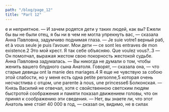 ```yaml
---
path: "/blog/page_12"
title: "Part 12"
---
```


е и неприятное.
— И зачем родятся дети у таких людей, как вы? Ежели бы вы не были отец, я бы ни в чем не могла упрекнуть вас, — сказала Анна Павловна, задумчиво поднимая глаза.
— Je suie votre1 верный раб, et à vous seule je puis l’avouer. Мои дети — ce sont les entraves de mon existence.2 Это мой крест. Я так себе объясняю. Que voulez vous?..3 — Он помолчал, выражая жестом свою покорность жестокой судьбе.
Анна Павловна задумалась.
— Вы никогда не думали о том, чтобы женить вашего блудного сына Анатоля. Говорят, — сказала она, — что старые девицы ont la manie des mariages.4 Я еще не чувствую за собою этой слабости, но у меня есть одна petite personne,5 которая очень несчастлива с отцом, une parente à nous, une princesse6 Болконская. — Князь Василий не отвечал, хотя с свойственною светским людям быстротой соображения и памяти показал движением головы, что он принял к соображению эти сведения.
— Нет, вы знаете ли, что этот Анатоль мне сто́ит 40 000 в год, — сказал он, видимо, не в силах 
